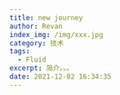 ```yaml
---
title: new journey
author: Revan
index_img: /img/xxx.jpg
category: 技术
tags:
  - Fluid
excerpt: 简介。。。
date: 2021-12-02 16:34:35
---
```

